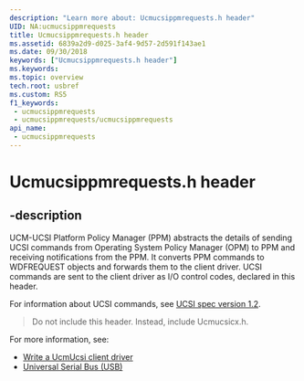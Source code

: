```yaml
---
description: "Learn more about: Ucmucsippmrequests.h header"
UID: NA:ucmucsippmrequests
title: Ucmucsippmrequests.h header
ms.assetid: 6839a2d9-d025-3af4-9d57-2d591f143ae1
ms.date: 09/30/2018
keywords: ["Ucmucsippmrequests.h header"]
ms.keywords: 
ms.topic: overview
tech.root: usbref
ms.custom: RS5
f1_keywords:
 - ucmucsippmrequests
 - ucmucsippmrequests/ucmucsippmrequests
api_name:
 - ucmucsippmrequests
---
```


# Ucmucsippmrequests.h header


## -description

UCM-UCSI Platform Policy Manager (PPM) abstracts the details of sending UCSI commands from Operating System Policy Manager (OPM) to PPM and receiving notifications from the PPM. It converts PPM commands to WDFREQUEST objects and forwards them to the client driver. UCSI commands are sent to the client driver as I/O control codes, declared in this header.

For information about UCSI commands, see [UCSI spec version 1.2](https://www.intel.cn/content/dam/www/public/us/en/documents/technical-specifications/usb-type-c-ucsi-spec.pdf).

> Do not include this header. Instead, include Ucmucsicx.h.

For more information, see:
- [Write a UcmUcsi client driver](/windows-hardware/drivers/usbcon/write-a-ucsi-driver)
- [Universal Serial Bus (USB)](/windows-hardware/drivers/usbcon)

